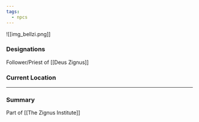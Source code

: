 ```yaml
---
tags:
  - npcs
---
```

![[img_bellzi.png]]

### Designations
Follower/Priest of [[Deus Zignus]]

### Current Location


___
### Summary
Part of [[The Zignus Institute]]